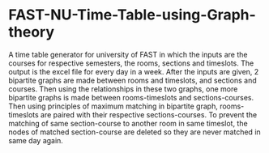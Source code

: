 # FAST-NU-Time-Table-using-Graph-theory
A time table generator for university of FAST in which the inputs are the courses for respective semesters, the rooms, sections and timeslots. The output is the excel file for every day in a week.
After the inputs are given, 2 bipartite graphs are made between rooms and timeslots, and sections and courses. Then using the relationships in these two graphs, one more bipartite graphs is made between rooms-timeslots and sections-courses. Then using principles of maximum matching in bipartite graph, rooms-timeslots are paired with their respective sections-courses. To prevent the matching of same section-course to another room in same timeslot, the nodes of matched section-course are deleted so they are never matched in same day again.
